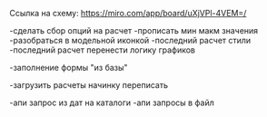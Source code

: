 Ссылка на схему:
https://miro.com/app/board/uXjVPl-4VEM=/

-сделать сбор опций на расчет
-прописать мин макм значения
-разобраться в модельной иконкой
-последний расчет стили
-последний расчет перенести логику  графиков

-заполнение формы "из базы" 

-загрузить расчеты начинку переписать

-апи запрос из дат на каталоги
-апи запросы в файл